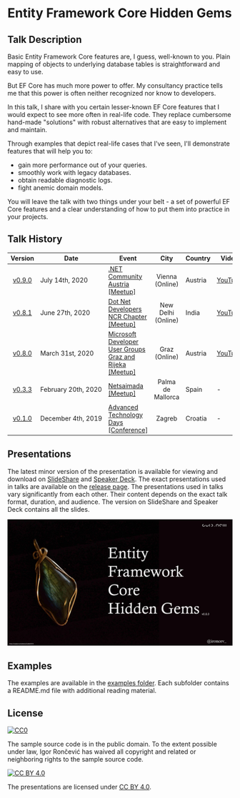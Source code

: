 # Entity Framework Core Hidden Gems

## Talk Description

Basic Entity Framework Core features are, I guess, well-known to you. Plain mapping of objects to underlying database tables is straightforward and easy to use.

But EF Core has much more power to offer. My consultancy practice tells me that this power is often neither recognized nor know to developers.

In this talk, I share with you certain lesser-known EF Core features that I would expect to see more often in real-life code. They replace cumbersome hand-made "solutions" with robust alternatives that are easy to implement and maintain.

Through examples that depict real-life cases that I've seen, I'll demonstrate features that will help you to:
- gain more performance out of your queries.
- smoothly work with legacy databases.
- obtain readable diagnostic logs.
- fight anemic domain models.

You will leave the talk with two things under your belt - a set of powerful EF Core features and a clear understanding of how to put them into practice in your projects.

## Talk History

|                           Version                            | Date                          | Event                                                        |       City        | Country | Video |
| :----------------------------------------------------------: | ----------------------------- | ------------------------------------------------------------ | :---------------: | ------- | ----- |
| [v0.9.0](https://github.com/ironcev-talks/entity-framework-core-hidden-gems/releases/tag/2020-07-14-Online-NET-Community-Austria-Meetup) | July&nbsp;14th,&nbsp;2020 | [.NET Community Austria [Meetup]](https://www.meetup.com/dotnet-austria/events/271201862/) | Vienna (Online) | Austria | [YouTube](https://www.youtube.com/watch?v=rjwou1Nw8Bk) |
| [v0.8.1](https://github.com/ironcev-talks/entity-framework-core-hidden-gems/releases/tag/2020-06-27-Online-Dot-Net-Developers-NCR-Chapter-Meetup) | June&nbsp;27th,&nbsp;2020 | [Dot Net Developers NCR Chapter [Meetup]](https://www.meetup.com/Dot-Net-Developers-NCR-Chapter/events/271305193/) | New Delhi (Online) | India | [YouTube](https://www.youtube.com/watch?v=UYLsM79kx8M) |
| [v0.8.0](https://github.com/ironcev-talks/entity-framework-core-hidden-gems/releases/tag/2020-03-31-Online-Microsoft-Developer-User-Groups-Graz-and-Rijeka-Meetup) | March&nbsp;31st,&nbsp;2020 | [Microsoft Developer User Groups Graz and Rijeka [Meetup]](https://www.meetup.com/MicrosoftDeveloperGraz/events/269488523/) | Graz (Online) | Austria | [YouTube](https://www.youtube.com/watch?v=RuncQLzQZJI) |
| [v0.3.3](https://github.com/ironcev-talks/entity-framework-core-hidden-gems/releases/tag/2020-02-20-Palma-de-Mallorca-Spain-Netsaimada-Meetup) | February&nbsp;20th,&nbsp;2020 | [Netsaimada [Meetup]](https://www.meetup.com/Netsaimada/events/268355607/) | Palma de Mallorca | Spain   | - |
| [v0.1.0](https://github.com/ironcev-talks/entity-framework-core-hidden-gems/releases/tag/2019-12-04-Zagreb-Croatia-Advanced-Technology-Days-Conference) | December&nbsp;4th,&nbsp;2019  | [Advanced Technology Days [Conference]](https://advtechdays.com/predavanja/) |      Zagreb       | Croatia | - |

## Presentations

The latest minor version of the presentation is available for viewing and download on [SlideShare](https://www.slideshare.net/roncevi/entity-framework-core-hidden-gems-v080-231160063) and [Speaker Deck](https://speakerdeck.com/ironcev/entity-framework-core-hidden-gems). The exact presentations used in talks are available on the [release page](https://github.com/ironcev-talks/entity-framework-core-hidden-gems/releases). The presentations used in talks vary significantly from each other. Their content depends on the exact talk format, duration, and audience. The version on SlideShare and Speaker Deck contains all the slides.

[![Entity Framework Core Hidden Gems](images/entity-framework-core-hidden-gems.jpg)](https://www.slideshare.net/roncevi/entity-framework-core-hidden-gems-v080-231160063)

## Examples

The examples are available in the [examples folder](examples). Each subfolder contains a README.md file with additional reading material.

## License
[![CC0](http://mirrors.creativecommons.org/presskit/buttons/88x31/svg/cc-zero.svg)](http://creativecommons.org/publicdomain/zero/1.0)

The sample source code is in the public domain. To the extent possible under law, Igor Rončević has waived all copyright and related or neighboring rights to the sample source code.

[![CC BY 4.0](http://mirrors.creativecommons.org/presskit/buttons/88x31/svg/by.svg)](https://creativecommons.org/licenses/by/4.0/)

The presentations are licensed under [CC BY 4.0](https://creativecommons.org/licenses/by/4.0/).
